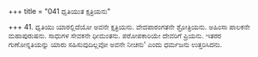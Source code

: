 +++
title = "041 ಧೃತಿಯುತ ಕ್ಷತ್ರಿಯನು"

+++
41. ಧೃತಿಯು ಯಾರಲ್ಲಿದೆಯೋ ಅವನೇ ಕ್ಷತ್ರಿಯನು. ವೇದಪಾರಂಗತನೇ ಶ್ರೋತ್ರಿಯನು. ಅಹಿಂಸಾ ಪಾಲಕನೇ ಮಹಾಪುರುಷನು. ಸಾಧುಗಳ ಸೇವಕನೇ ಧೀಮಂತನು. ಪರೋಪಕಾರಿಯೇ ದೇವರಿಗೆ ಪ್ರಿಯನು. ಇತರರ ಗುಣೋನ್ನತಿಯನ್ನು ಯಾರು ಸಹಿಸುವುದಿಲ್ಲವೋ ಅವನೇ ನೀಚನು' ಎಂದು ಧರ್ಮಜನು ಉತ್ತರಿಸಿದನು.